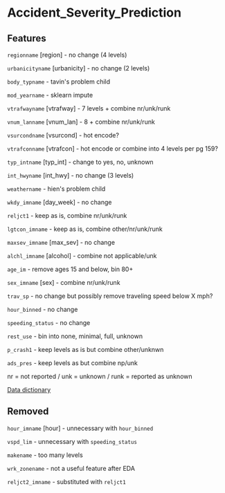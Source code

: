 # Accident_Severity_Prediction

## Features
`regionname` [region] - no change (4 levels)

`urbanicityname` [urbanicity] - no change (2 levels)

`body_typname` - tavin's problem child

`mod_yearname` - sklearn impute 

`vtrafwayname` [vtrafway] - 7 levels + combine nr/unk/runk

`vnum_lanname` [vnum_lan] - 8 + combine nr/unk/runk

`vsurcondname` [vsurcond] - hot encode?

`vtrafconname` [vtrafcon] - hot encode or combine into 4 levels per pg 159?

`typ_intname` [typ_int] - change to yes, no, unknown

`int_hwyname` [int_hwy] - no change (3 levels)

`weathername` - hien's problem child

`wkdy_imname` [day_week] - no change

`reljct1` - keep as is, combine nr/unk/runk

`lgtcon_imname` - keep as is, combine other/nr/unk/runk

`maxsev_imname` [max_sev] - no change

`alchl_imname` [alcohol] - combine not applicable/unk

`age_im` - remove ages 15 and below, bin 80+

`sex_imname` [sex] - combine nr/unk/runk

`trav_sp` - no change but possibly remove traveling speed below X mph?

`hour_binned` - no change

`speeding_status` - no change

`rest_use` - bin into none, minimal, full, unknown

`p_crash1` - keep levels as is but combine other/unknwn

`ads_pres` - keep levels as but combine np/unk

nr = not reported /
unk = unknown /
runk = reported as unknown

[Data dictionary](https://crashstats.nhtsa.dot.gov/Api/Public/ViewPublication/813236)

## Removed
`hour_imname` [hour] - unnecessary with `hour_binned`

`vspd_lim` - unnecessary with `speeding_status`

`makename` - too many levels

`wrk_zonename` - not a useful feature after EDA

`reljct2_imname` - substituted with `reljct1`
